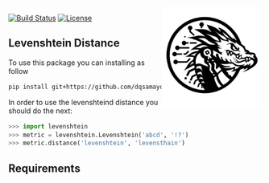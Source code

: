 <img src="https://raw.githubusercontent.com/DQsamayoa/personal-webpage/master/imgs/logo_vs_b.png" alt="logo" align="right" height="200">

[![Build Status](https://travis-ci.org/DQsamayoa/py-levenshtein-distance.svg?branch=master)](https://travis-ci.org/DQsamayoa/py-levenshtein-distance)
[![License](https://img.shields.io/badge/License-Apache%202.0-blue.svg)](https://opensource.org/licenses/Apache-2.0)

Levenshtein Distance
--------

To use this package you can installing as follow
```bash
pip install git+https://github.com/dqsamayoa/py-levenshtein-distance
```

In order to use the levenshteind distance you should do the next:

```python
>>> import levenshtein
>>> metric = levenshtein.Levenshtein('abcd', '!?')
>>> metric.distance('levenshtein', 'levensthain')
```

Requirements
--------
